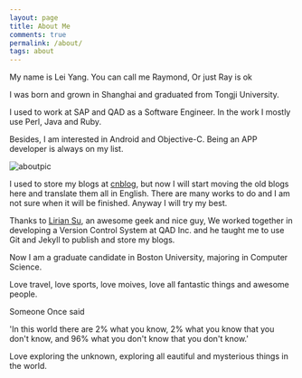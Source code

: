 ```yaml
---
layout: page
title: About Me
comments: true
permalink: /about/
tags: about
---
```


My name is Lei Yang. You can call me Raymond, Or just Ray is ok

I was born and grown in Shanghai and graduated from Tongji University.

I used to work at SAP and QAD as a Software Engineer. In the work I mostly use Perl, Java and Ruby.

Besides, I am interested in Android and Objective-C. Being an APP developer is always on my list. 

![aboutpic][1]

I used to store my blogs at [cnblog][2], but now I will start moving the old blogs here and translate them all in English. There are many works to do and I am not sure when it will  be finished. Anyway I will try my best.

Thanks to [Lirian Su][3], an awesome geek and nice guy, We worked together in developing a Version Control System at QAD Inc. and he taught me to use Git and Jekyll to publish and store my blogs.

Now I am a graduate candidate in Boston University, majoring in Computer Science.

Love travel, love sports, love moives, love all fantastic things and awesome people.

Someone Once said 

'In this world there are 2% what you know, 2% what you know that you don't know, and 96% what you don't know that you don't know.'

Love exploring the unknown, exploring all eautiful and mysterious things in the world.

[1]: /assets/about_me_scenery.jpg
[2]: http://www.cnblogs.com/Raymond-Yang/
[3]: http://www.liriansu.com/

